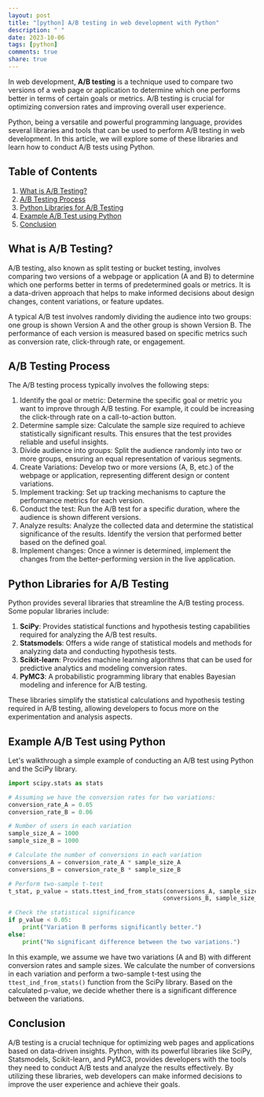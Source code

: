 ```yaml
---
layout: post
title: "[python] A/B testing in web development with Python"
description: " "
date: 2023-10-06
tags: [python]
comments: true
share: true
---
```


In web development, **A/B testing** is a technique used to compare two versions of a web page or application to determine which one performs better in terms of certain goals or metrics. A/B testing is crucial for optimizing conversion rates and improving overall user experience.

Python, being a versatile and powerful programming language, provides several libraries and tools that can be used to perform A/B testing in web development. In this article, we will explore some of these libraries and learn how to conduct A/B tests using Python.

## Table of Contents
1. [What is A/B Testing?](#what-is-a-b-testing)
2. [A/B Testing Process](#a-b-testing-process)
3. [Python Libraries for A/B Testing](#python-libraries-for-a-b-testing)
4. [Example A/B Test using Python](#example-a-b-test-using-python)
5. [Conclusion](#conclusion)

## What is A/B Testing? <a name="what-is-a-b-testing"></a>

A/B testing, also known as split testing or bucket testing, involves comparing two versions of a webpage or application (A and B) to determine which one performs better in terms of predetermined goals or metrics. It is a data-driven approach that helps to make informed decisions about design changes, content variations, or feature updates.

A typical A/B test involves randomly dividing the audience into two groups: one group is shown Version A and the other group is shown Version B. The performance of each version is measured based on specific metrics such as conversion rate, click-through rate, or engagement.

## A/B Testing Process <a name="a-b-testing-process"></a>

The A/B testing process typically involves the following steps:

1. Identify the goal or metric: Determine the specific goal or metric you want to improve through A/B testing. For example, it could be increasing the click-through rate on a call-to-action button.
2. Determine sample size: Calculate the sample size required to achieve statistically significant results. This ensures that the test provides reliable and useful insights.
3. Divide audience into groups: Split the audience randomly into two or more groups, ensuring an equal representation of various segments.
4. Create Variations: Develop two or more versions (A, B, etc.) of the webpage or application, representing different design or content variations.
5. Implement tracking: Set up tracking mechanisms to capture the performance metrics for each version.
6. Conduct the test: Run the A/B test for a specific duration, where the audience is shown different versions.
7. Analyze results: Analyze the collected data and determine the statistical significance of the results. Identify the version that performed better based on the defined goal.
8. Implement changes: Once a winner is determined, implement the changes from the better-performing version in the live application.

## Python Libraries for A/B Testing <a name="python-libraries-for-a-b-testing"></a>

Python provides several libraries that streamline the A/B testing process. Some popular libraries include:

1. **SciPy**: Provides statistical functions and hypothesis testing capabilities required for analyzing the A/B test results.
2. **Statsmodels**: Offers a wide range of statistical models and methods for analyzing data and conducting hypothesis tests.
3. **Scikit-learn**: Provides machine learning algorithms that can be used for predictive analytics and modeling conversion rates.
4. **PyMC3**: A probabilistic programming library that enables Bayesian modeling and inference for A/B testing.

These libraries simplify the statistical calculations and hypothesis testing required in A/B testing, allowing developers to focus more on the experimentation and analysis aspects.

## Example A/B Test using Python <a name="example-a-b-test-using-python"></a>

Let's walkthrough a simple example of conducting an A/B test using Python and the SciPy library.

```python
import scipy.stats as stats

# Assuming we have the conversion rates for two variations:
conversion_rate_A = 0.05
conversion_rate_B = 0.06

# Number of users in each variation
sample_size_A = 1000
sample_size_B = 1000

# Calculate the number of conversions in each variation
conversions_A = conversion_rate_A * sample_size_A
conversions_B = conversion_rate_B * sample_size_B

# Perform two-sample t-test
t_stat, p_value = stats.ttest_ind_from_stats(conversions_A, sample_size_A, conversion_rate_A,
                                            conversions_B, sample_size_B, conversion_rate_B)

# Check the statistical significance
if p_value < 0.05:
    print("Variation B performs significantly better.")
else:
    print("No significant difference between the two variations.")
```

In this example, we assume we have two variations (A and B) with different conversion rates and sample sizes. We calculate the number of conversions in each variation and perform a two-sample t-test using the `ttest_ind_from_stats()` function from the SciPy library. Based on the calculated p-value, we decide whether there is a significant difference between the variations.

## Conclusion <a name="conclusion"></a>

A/B testing is a crucial technique for optimizing web pages and applications based on data-driven insights. Python, with its powerful libraries like SciPy, Statsmodels, Scikit-learn, and PyMC3, provides developers with the tools they need to conduct A/B tests and analyze the results effectively. By utilizing these libraries, web developers can make informed decisions to improve the user experience and achieve their goals.